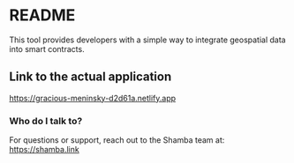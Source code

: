 # README #

This tool provides developers with a simple way to integrate geospatial data into smart contracts.

## Link to the actual application
https://gracious-meninsky-d2d61a.netlify.app


### Who do I talk to? ###

For questions or support, reach out to the Shamba team at:
 https://shamba.link